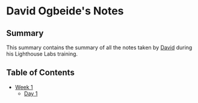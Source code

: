 # David Ogbeide's Notes

## Summary

This summary contains the summary of all the notes taken by [David](https://github.com/dogbeide) during his Lighthouse Labs training.

## Table of Contents
* [Week 1](/Week_1)
  * [Day 1](/Day_1)